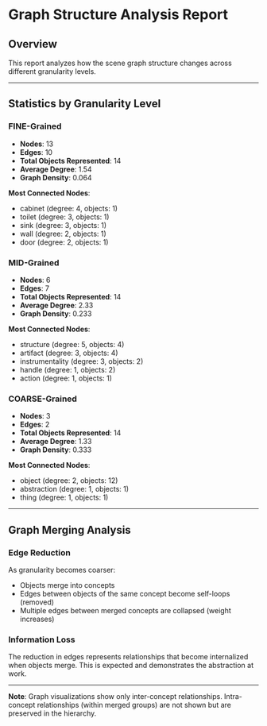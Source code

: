 # Graph Structure Analysis Report

## Overview

This report analyzes how the scene graph structure changes across different granularity levels.

---

## Statistics by Granularity Level

### FINE-Grained

- **Nodes**: 13
- **Edges**: 10
- **Total Objects Represented**: 14
- **Average Degree**: 1.54
- **Graph Density**: 0.064

**Most Connected Nodes**:
- cabinet (degree: 4, objects: 1)
- toilet (degree: 3, objects: 1)
- sink (degree: 3, objects: 1)
- wall (degree: 2, objects: 1)
- door (degree: 2, objects: 1)

### MID-Grained

- **Nodes**: 6
- **Edges**: 7
- **Total Objects Represented**: 14
- **Average Degree**: 2.33
- **Graph Density**: 0.233

**Most Connected Nodes**:
- structure (degree: 5, objects: 4)
- artifact (degree: 3, objects: 4)
- instrumentality (degree: 3, objects: 2)
- handle (degree: 1, objects: 2)
- action (degree: 1, objects: 1)

### COARSE-Grained

- **Nodes**: 3
- **Edges**: 2
- **Total Objects Represented**: 14
- **Average Degree**: 1.33
- **Graph Density**: 0.333

**Most Connected Nodes**:
- object (degree: 2, objects: 12)
- abstraction (degree: 1, objects: 1)
- thing (degree: 1, objects: 1)

---

## Graph Merging Analysis

### Edge Reduction

As granularity becomes coarser:
- Objects merge into concepts
- Edges between objects of the same concept become self-loops (removed)
- Multiple edges between merged concepts are collapsed (weight increases)

### Information Loss

The reduction in edges represents relationships that become internalized when objects merge.
This is expected and demonstrates the abstraction at work.

---

**Note**: Graph visualizations show only inter-concept relationships.
Intra-concept relationships (within merged groups) are not shown but are preserved in the hierarchy.
